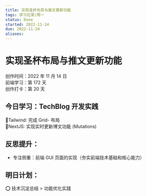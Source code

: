```yaml
---
title: 实现圣杯布局与推文更新功能
tags: 学习记录/周一
status: Done
started: 2022-11-14
due: 2022-11-24
aliases: 
---
```

# 实现圣杯布局与推文更新功能
创作时间：2022 年 11 月 14 日  
前端学习：第 172 天  
创作打卡：第 20 天
## 今日学习：TechBlog 开发实践
🫰Tailwind: 完成 Grid- 布局  
🫰NextJS: 实现实时更新博文功能 (Mutations)
## 反思提升：
- 专注侧重：前端 GUI 页面的实现（夯实前端技术基础和核心能力）
## 明日计划：
⭕ 技术沉淀总结 > 功能优化实践
